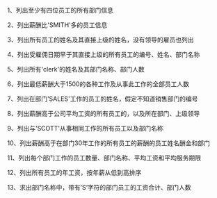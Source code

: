 1、列出至少有四位员工的所有部门信息

2、列出薪酬比'SMITH'多的员工信息

3、列出所有员工的姓名及其直接上级的姓名，没有领导的雇员也列出

4、列出受雇佣日期早于其直接上级的所有员工的编号、姓名、部门名称

5、列出所有'clerk'的姓名及其部门名称、部门人数

6、列出最低薪酬大于1500的各种工作及从事此工作的全部员工人数

7、列出在部门'SALES'工作的员工的姓名，假定不知道销售部门的编号

8、列出薪酬高于公司平均工资的所有员工的，以及所在部门、上级领导

9、列出与'SCOTT'从事相同工作的所有员工以及部门名称

10、列出薪酬高于在部门30年工作的所有员工的薪酬的员工姓名酬金和部门

11、列出每个部门工作的员工数量、部门名称、平均工资和平均服务期限

12、列出所有员工的年工资，按年薪从低到高排序

13、求出部门名称中，带有’S‘字符的部门员工的工资合计、部门人数